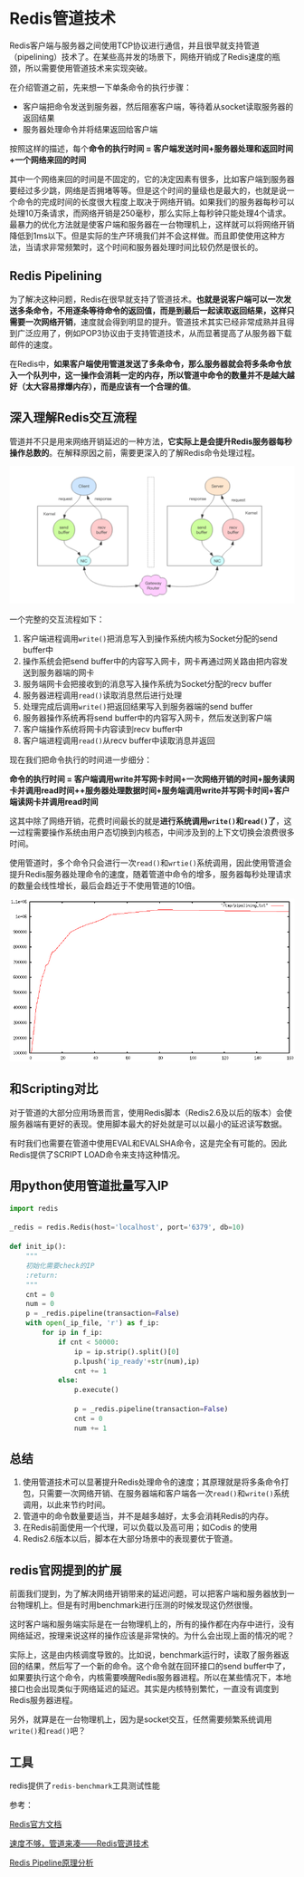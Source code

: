 # Redis管道技术

Redis客户端与服务器之间使用TCP协议进行通信，并且很早就支持管道（pipelining）技术了。在某些高并发的场景下，网络开销成了Redis速度的瓶颈，所以需要使用管道技术来实现突破。

在介绍管道之前，先来想一下单条命令的执行步骤：

- 客户端把命令发送到服务器，然后阻塞客户端，等待着从socket读取服务器的返回结果
- 服务器处理命令并将结果返回给客户端

按照这样的描述，每个**命令的执行时间 = 客户端发送时间+服务器处理和返回时间+一个网络来回的时间**

其中一个网络来回的时间是不固定的，它的决定因素有很多，比如客户端到服务器要经过多少跳，网络是否拥堵等等。但是这个时间的量级也是最大的，也就是说一个命令的完成时间的长度很大程度上取决于网络开销。如果我们的服务器每秒可以处理10万条请求，而网络开销是250毫秒，那么实际上每秒钟只能处理4个请求。最暴力的优化方法就是使客户端和服务器在一台物理机上，这样就可以将网络开销降低到1ms以下。但是实际的生产环境我们并不会这样做。而且即使使用这种方法，当请求非常频繁时，这个时间和服务器处理时间比较仍然是很长的。

## Redis Pipelining

为了解决这种问题，Redis在很早就支持了管道技术。**也就是说客户端可以一次发送多条命令，不用逐条等待命令的返回值，而是到最后一起读取返回结果，这样只需要一次网络开销**，速度就会得到明显的提升。管道技术其实已经非常成熟并且得到广泛应用了，例如POP3协议由于支持管道技术，从而显著提高了从服务器下载邮件的速度。

在Redis中，**如果客户端使用管道发送了多条命令，那么服务器就会将多条命令放入一个队列中，这一操作会消耗一定的内存，所以管道中命令的数量并不是越大越好（太大容易撑爆内存），而是应该有一个合理的值**。

## 深入理解Redis交互流程

管道并不只是用来网络开销延迟的一种方法，**它实际上是会提升Redis服务器每秒操作总数的**。在解释原因之前，需要更深入的了解Redis命令处理过程。

[![图片来源：掘金小册《Redis 深度历险：核心原理与应用实践》](../../pictures/Redis管道技术/command.png)](https://res.cloudinary.com/dxydgihag/image/upload/v1556373614/Blog/Redis/pipeline/command.png)

一个完整的交互流程如下：

1. 客户端进程调用`write()`把消息写入到操作系统内核为Socket分配的send buffer中
2. 操作系统会把send buffer中的内容写入网卡，网卡再通过网关路由把内容发送到服务器端的网卡
3. 服务端网卡会把接收到的消息写入操作系统为Socket分配的recv buffer
4. 服务器进程调用`read()`读取消息然后进行处理
5. 处理完成后调用`write()`把返回结果写入到服务器端的send buffer
6. 服务器操作系统再将send buffer中的内容写入网卡，然后发送到客户端
7. 客户端操作系统将网卡内容读到recv buffer中
8. 客户端进程调用`read()`从recv buffer中读取消息并返回

现在我们把命令执行的时间进一步细分：

**命令的执行时间 = 客户端调用write并写网卡时间+一次网络开销的时间+服务读网卡并调用read时间++服务器处理数据时间+服务端调用write并写网卡时间+客户端读网卡并调用read时间**

这其中除了网络开销，花费时间最长的就是**进行系统调用`write()`和`read()`了**，这一过程需要操作系统由用户态切换到内核态，中间涉及到的上下文切换会浪费很多时间。

使用管道时，多个命令只会进行一次`read()`和`wrtie()`系统调用，因此使用管道会提升Redis服务器处理命令的速度，随着管道中命令的增多，服务器每秒处理请求的数量会线性增长，最后会趋近于不使用管道的10倍。

[![图片来源：Redis官方pipeline文档](../../pictures/Redis管道技术/pipeline_iops.png)](https://res.cloudinary.com/dxydgihag/image/upload/v1556376029/Blog/Redis/pipeline/pipeline_iops.png)

## 和Scripting对比

对于管道的大部分应用场景而言，使用Redis脚本（Redis2.6及以后的版本）会使服务器端有更好的表现。使用脚本最大的好处就是可以以最小的延迟读写数据。

有时我们也需要在管道中使用EVAL和EVALSHA命令，这是完全有可能的。因此Redis提供了SCRIPT LOAD命令来支持这种情况。

## 用python使用管道批量写入IP

```python
import redis

_redis = redis.Redis(host='localhost', port='6379', db=10)

def init_ip():
    """
    初始化需要check的IP
    :return:
    """
    cnt = 0
    num = 0
    p = _redis.pipeline(transaction=False)
    with open(_ip_file, 'r') as f_ip:
        for ip in f_ip:
            if cnt < 50000:
                ip = ip.strip().split()[0]
                p.lpush('ip_ready'+str(num),ip)
                cnt += 1
            else:
                p.execute()

                p = _redis.pipeline(transaction=False)
                cnt = 0
                num += 1

```

## 总结

1. 使用管道技术可以显著提升Redis处理命令的速度；其原理就是将多条命令打包，只需要一次网络开销、在服务器端和客户端各一次`read()`和`write()`系统调用，以此来节约时间。
2. 管道中的命令数量要适当，并不是越多越好，太多会消耗Redis的内存。
3. 在Redis前面使用一个代理，可以负载以及高可用；如Codis 的使用
4. Redis2.6版本以后，脚本在大部分场景中的表现要优于管道。

## redis官网提到的扩展

前面我们提到，为了解决网络开销带来的延迟问题，可以把客户端和服务器放到一台物理机上。但是有时用benchmark进行压测的时候发现这仍然很慢。

这时客户端和服务端实际是在一台物理机上的，所有的操作都在内存中进行，没有网络延迟，按理来说这样的操作应该是非常快的。为什么会出现上面的情况的呢？

实际上，这是由内核调度导致的。比如说，benchmark运行时，读取了服务器返回的结果，然后写了一个新的命令。这个命令就在回环接口的send buffer中了，如果要执行这个命令，内核需要唤醒Redis服务器进程。所以在某些情况下，本地接口也会出现类似于网络延迟的延迟。其实是内核特别繁忙，一直没有调度到Redis服务器进程。

另外，就算是在一台物理机上，因为是socket交互，任然需要频繁系统调用`write()`和`read()`吧？

## 工具

 redis提供了`redis-benchmark`工具测试性能



参考：

[Redis官方文档](https://redis.io/topics/pipelining)

[速度不够，管道来凑——Redis管道技术](https://jackeyzhe.github.io/2019/04/27/%E9%80%9F%E5%BA%A6%E4%B8%8D%E5%A4%9F%EF%BC%8C%E7%AE%A1%E9%81%93%E6%9D%A5%E5%87%91%E2%80%94%E2%80%94Redis%E7%AE%A1%E9%81%93%E6%8A%80%E6%9C%AF/)

[Redis Pipeline原理分析](http://www.cnblogs.com/jabnih/)
